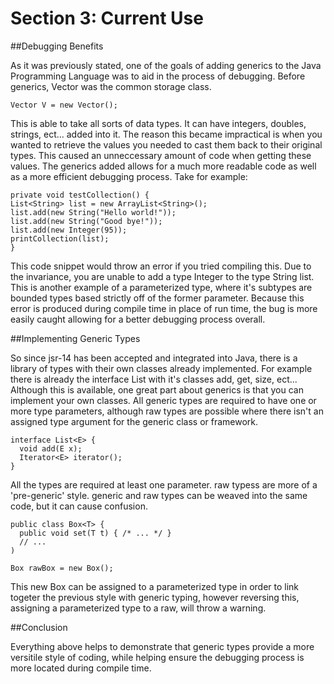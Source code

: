 # Section 3: Current Use

##Debugging Benefits

  As it was previously stated, one of the goals of adding generics to the Java Programming Language was to aid
in the process of debugging.  Before generics, Vector was the common storage class.

    Vector V = new Vector();
    
  This is able to take all sorts of data types.  It can have integers, doubles, strings, ect... added into it.  The
reason this became impractical is when you wanted to retrieve the values you needed to cast them back to their original
types.  This caused an unneccessary amount of code when getting these values.
  The generics added allows for a much more readable code as well as a more efficient debugging process.  Take for example:
  
    private void testCollection() {
    List<String> list = new ArrayList<String>();
    list.add(new String("Hello world!"));
    list.add(new String("Good bye!"));
    list.add(new Integer(95));
    printCollection(list);
    }
    
This code snippet would throw an error if you tried compiling this.  Due to the invariance, you are unable to add
a type Integer to the type String list.  This is another example of a parameterized type, where it's subtypes are bounded
types based strictly off of the former parameter.  Because this error is produced during compile time in place of run time,
the bug is more easily caught allowing for a better debugging process overall.

##Implementing Generic Types

So since jsr-14 has been accepted and integrated into Java, there is a library of types with their own classes
already implemented.  For example there is already the interface List with it's classes add, get, size, ect...  Although
this is available, one great part about generics is that you can implement your own classes.  All generic types are
required to have one or more type parameters, although raw types are possible where there isn't an assigned type argument
for the generic class or framework.

    interface List<E> {
      void add(E x);
      Iterator<E> iterator();
    }

  All the types are required at least one parameter.  raw typess are more of a 'pre-generic'
  style.  generic and raw types can be weaved into the same code, but it can cause confusion.
  
    public class Box<T> {
      public void set(T t) { /* ... */ }
      // ...
    )
    
    Box rawBox = new Box();
    
This new Box can be assigned to a parameterized type in order to link togeter the previous style with generic typing,
however reversing this, assigning a parameterized type to a raw, will throw a warning.

##Conclusion

Everything above helps to demonstrate that generic types provide a more versitile style of coding, while helping
ensure the debugging process is more located during compile time.
